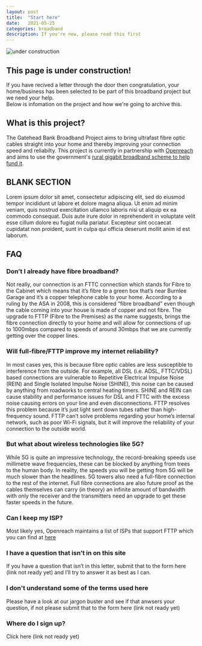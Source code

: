```yaml
---
layout: post
title:  "Start here"
date:   2021-05-25
categories: broadband
description: If you're new, please read this first
---
```

![under construction](http://www.animatedgif.net/underconstruction/5consbar2_e0.gif) <br>
## This page is under construction!

If you have recived a letter through the door then congratulation, your home/business has been selected to be part of this broadband project but we need your help. <br>
Below is infomation on the project and how we're going to archive this.

## What is this project?
The Gatehead Bank Broadband Project aims to bring ultrafast fibre optic cables straight into your home and thereby improving your connection speed and reliabilty. This project is currently in partnership with [Openreach](https://www.openreach.com/fibre-broadband/community-fibre-partnerships/) and aims to use the government's [rural gigabit broadband scheme to help fund it](https://gigabitvoucher.culture.gov.uk/).




## BLANK SECTION
Lorem ipsum dolor sit amet, consectetur adipiscing elit, sed do eiusmod tempor incididunt ut labore et dolore magna aliqua. Ut enim ad minim veniam, quis nostrud exercitation ullamco laboris nisi ut aliquip ex ea commodo consequat. Duis aute irure dolor in reprehenderit in voluptate velit esse cillum dolore eu fugiat nulla pariatur. Excepteur sint occaecat cupidatat non proident, sunt in culpa qui officia deserunt mollit anim id est laborum.

## FAQ
### Don’t I already have fibre broadband?
Not really, our connection is an FTTC connection which stands for Fibre to the Cabinet which means that it’s fibre to a green box that’s near Burnlee Garage and it’s a copper telephone cable to your home. According to a ruling by the ASA in 2008, this is considered “fibre broadband” even though the cable coming into your house is made of copper and not fibre.  The upgrade to FTTP (Fibre to the Premises) as the name suggests, brings the fibre connection directly to your home and will allow for connections of up to 1000mbps compared to speeds of around 30mbps that we are currently getting over the copper lines. <br>

### Will full-fibre/FTTP improve my internet reliability?
In most cases yes, this is because fibre optic cables are less susceptible to interference from the outside. For example, all DSL (i.e. ADSL, FTTC/VDSL) based connections are vulnerable to Repetitive Electrical Impulse Noise (REIN) and Single Isolated Impulse Noise (SHINE), this noise can be caused by anything from roadworks to central heating timers.  SHINE and REIN can cause stability and performance issues for DSL and FTTC with the excess noise causing errors on your line and even disconnections. FTTP resolves this problem because it’s just light sent down tubes rather than high-frequency sound. FTTP can’t solve problems regarding your home’s internal network, such as poor Wi-Fi signals, but it will improve the reliability of your connection to the outside world. <br>

### But what about wireless technologies like 5G?
While 5G is quite an impressive technology, the record-breaking speeds use millimetre wave frequencies, these can be blocked by anything from trees to the human body. In reality, the speeds you will be getting from 5G will be much slower than the headlines. 5G towers also need a full-fibre connection to the rest of the internet. Full fibre connections are also future proof as the cables themselves can carry (in theory) an infinite amount of bandwidth with only the receiver and the transmitters need an upgrade to get these faster speeds in the future. <br>

### Can I keep my ISP?
Most likely yes, Openreach maintains a list of ISPs that support FTTP which you can find at [here](https://www.openreach.com/fibre-broadband/fttp-providers) <br>

### I have a question that isn’t in on this site
If you have a question that isn’t in this letter, submit that to the form here (link not ready yet) and I’ll try to answer it as best as I can. <br>

### I don't understand some of the terms used here
Please have a look at our jargon buster and see if that anwsers your question, if not please submit that to the form here (link not ready yet) <br>

### Where do I sign up?
Click here (link not ready yet)